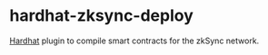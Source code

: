 # hardhat-zksync-deploy

[Hardhat](https://hardhat.org/) plugin to compile smart contracts for the zkSync network.
